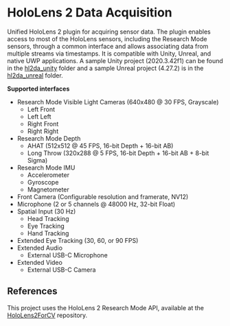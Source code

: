 # HoloLens 2 Data Acquisition

Unified HoloLens 2 plugin for acquiring sensor data.
The plugin enables access to most of the HoloLens sensors, including the Research Mode sensors, through a common interface and allows associating data from multiple streams via timestamps.
It is compatible with Unity, Unreal, and native UWP applications.
A sample Unity project (2020.3.42f1) can be found in the [hl2da_unity](hl2da_unity) folder and a sample Unreal project (4.27.2) is in the [hl2da_unreal](hl2da_unreal) folder.

**Supported interfaces**

- Research Mode Visible Light Cameras (640x480 @ 30 FPS, Grayscale)
  - Left Front
  - Left Left
  - Right Front
  - Right Right
- Research Mode Depth
  - AHAT (512x512 @ 45 FPS, 16-bit Depth + 16-bit AB)
  - Long Throw (320x288 @ 5 FPS, 16-bit Depth + 16-bit AB + 8-bit Sigma)
- Research Mode IMU
  - Accelerometer
  - Gyroscope
  - Magnetometer
- Front Camera (Configurable resolution and framerate, NV12)
- Microphone (2 or 5 channels @ 48000 Hz, 32-bit Float)
- Spatial Input (30 Hz)
  - Head Tracking
  - Eye Tracking
  - Hand Tracking
- Extended Eye Tracking (30, 60, or 90 FPS)
- Extended Audio
  - External USB-C Microphone
- Extended Video
  - External USB-C Camera

## References

This project uses the HoloLens 2 Research Mode API, available at the [HoloLens2ForCV](https://github.com/microsoft/HoloLens2ForCV) repository.

